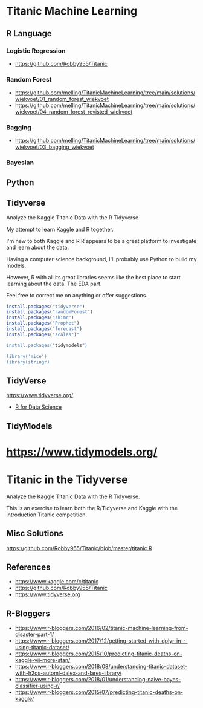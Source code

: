 # Titanic Machine Learning

## R Language

### Logistic Regression

- https://github.com/Robby955/Titanic

### Random Forest

- https://github.com/melling/TitanicMachineLearning/tree/main/solutions/wiekvoet/01_random_forest_wiekvoet
- https://github.com/melling/TitanicMachineLearning/tree/main/solutions/wiekvoet/04_random_forest_revisted_wiekvoet

### Bagging

- https://github.com/melling/TitanicMachineLearning/tree/main/solutions/wiekvoet/03_bagging_wiekvoet

### Bayesian


## Python



## Tidyverse

Analyze the Kaggle Titanic Data with the R Tidyverse

My attempt to learn Kaggle and R together.

I'm new to both Kaggle and R
R appears to be a great platform to investigate and learn about the data.

Having a computer science background, I'll probably use Python to build my models.

However, R with all its great libraries seems like the best place to start learning about the data.  The EDA part.

Feel free to correct me on anything or offer suggestions.  

```r
install.packages("tidyverse")
install.packages("randomForest")
install.packages("skimr")
install.packages("Prophet")
install.packages("forecast")
install.packages("scales")"

install.packages("tidymodels")

library('mice') 
library(stringr)

```

## TidyVerse

https://www.tidyverse.org/

- [R for Data Science](https://r4ds.had.co.nz/)

## TidyModels

https://www.tidymodels.org/
=======
# Titanic in the Tidyverse

Analyze the Kaggle Titanic Data with the R Tidyverse.

This is an exercise to learn both the R/Tidyverse and Kaggle with the introduction Titanic competition.

## Misc Solutions

https://github.com/Robby955/Titanic/blob/master/titanic.R


## References

- https://www.kaggle.com/c/titanic
- https://github.com/Robby955/Titanic
- https://www.tidyverse.org

## R-Bloggers

- https://www.r-bloggers.com/2016/02/titanic-machine-learning-from-disaster-part-1/
- https://www.r-bloggers.com/2017/12/getting-started-with-dplyr-in-r-using-titanic-dataset/
- https://www.r-bloggers.com/2015/10/predicting-titanic-deaths-on-kaggle-vii-more-stan/
- https://www.r-bloggers.com/2018/08/understanding-titanic-dataset-with-h2os-automl-dalex-and-lares-library/
- https://www.r-bloggers.com/2018/01/understanding-naive-bayes-classifier-using-r/
- https://www.r-bloggers.com/2015/07/predicting-titanic-deaths-on-kaggle/

